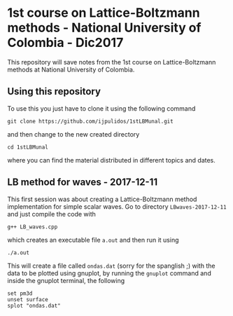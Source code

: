 # 1st course on Lattice-Boltzmann methods - National University of Colombia - Dic2017

This repository will save notes from the 1st course on Lattice-Boltzmann methods at National 
University of Colombia.

## Using this repository

To use this you just have to clone it using the following command

    git clone https://github.com/ijpulidos/1stLBMunal.git

and then change to the new created directory

    cd 1stLBMunal
    
where you can find the material distributed in different topics and dates.

## LB method for waves - 2017-12-11

This first session was about creating a Lattice-Boltzmann method implementation for simple 
scalar waves. Go to directory `LBwaves-2017-12-11` and just compile the code with

    g++ LB_waves.cpp
    
which creates an executable file `a.out` and then run it using

    ./a.out
    
This will create a file called `ondas.dat` (sorry for the spanglish ;) with the data to be 
plotted using gnuplot, by running the `gnuplot` command and inside the gnuplot terminal, the
following
    
    set pm3d
    unset surface
    splot "ondas.dat"
